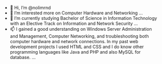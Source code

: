 - 👋 Hi, I’m @nolimrnd
- 👀 I’m interested more on Computer Hardware and Networking ...
- 🌱 I’m currently studying Bachelor of Science in Information Technology with an Elective Track on Information and Network Security ...
- 📫 I gained a good understanding on Windows Server Administration and Management, Computer Networking, and troubleshooting both computer hardware and network connections. In my past web development projects I used HTML and CSS and I do know other programming languages like Java and PHP and also MySQL for database.
 ...

<!---
nolimrnd/nolimrnd is a ✨ special ✨ repository because its `README.md` (this file) appears on your GitHub profile.
You can click the Preview link to take a look at your changes.
--->
